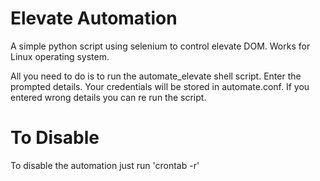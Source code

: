 # Elevate Automation
A simple python script using selenium to control elevate DOM. Works for Linux operating system. 

All you need to do is to run the automate_elevate shell script. Enter the prompted details. Your credentials will be stored in automate.conf. If you entered wrong details you can re run the script.

# To Disable
To disable the automation just run 'crontab -r'
